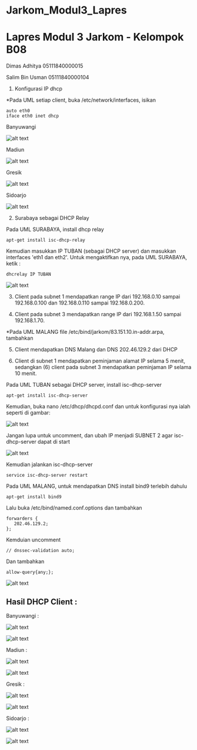 # Jarkom_Modul3_Lapres

# Lapres Modul 3 Jarkom - Kelompok B08

Dimas Adhitya 05111840000015

Salim Bin Usman 05111840000104


1. Konfigurasi IP dhcp

*Pada UML setiap client, buka /etc/network/interfaces, isikan
```
auto eth0
iface eth0 inet dhcp
```
Banyuwangi

![alt text](https://lh4.googleusercontent.com/zOuyXOpGZUwjOiqdgyABK-5cO0QZZdYqllIVm1LCdEmcVvPDS7azyvJxKP76oifriCvPytWq9Ln_dqGCszT5SbMgyGfjc6d0pznIAnQ)

Madiun

![alt text](https://lh5.googleusercontent.com/TAkMt-Ky37paIrEXvyPbPu0vBeGi6JTTsCraTH6vIC1r29Y8B3EqWDB9Bil-G3PaR4I6MQHVIz7npMD2fzAIa-gDCiFKG7ps0AguRuSmHNQ0krrXDaA7t6d0uM4iyiOmSNGkUlQL)

Gresik

![alt text](https://lh5.googleusercontent.com/EcY7wR8PKf3JLKd6vf3wYtjWa6m5IoVh9kq5rSIWLEYyPN-QDwgmiGEp-YpQf1sJYh8f25U_vvB0bVw46Xdn9DFBlSH_KNiKQkPbFC981TeafYy2ygsexXLYMRESD2WiSPfpXp6J)

Sidoarjo

![alt text](https://lh5.googleusercontent.com/EWStb-yUTuEVeAAKnBrP5TztHY3guF4rkYtVd-K3LRS6xpBbNffl7Q_mT7LH6UT-cGfjVwJnRRFgPGpWPo4fUy9W9PFLQndHiuHsgVyAWeAlFMO2XlXZCbA6DDRCyjfkNiv7Fc7z) 


2. Surabaya sebagai DHCP Relay

Pada UML SURABAYA, install dhcp relay

```
apt-get install isc-dhcp-relay
```
Kemudian masukkan IP TUBAN (sebagai DHCP server) dan masukkan interfaces 'eth1 dan eth2'. Untuk mengaktifkan nya, pada UML SURABAYA, ketik :
```
dhcrelay IP TUBAN
```

![alt text](https://lh4.googleusercontent.com/WiS5lYFJGnJSo5dcerqd4VN4IEzf0-MNdIXgJ_R_2GP2gn4-HYHYticqgZDwsyovSYexnhb7WnLrGXIQd-IKeljNHUCtpYD4FfqTxb9OKjaVymjNNoF8cvTmCs7Kd0_-Et52Pwe3)


3. Client pada subnet 1 mendapatkan range IP dari 192.168.0.10 sampai 192.168.0.100 dan
192.168.0.110 sampai 192.168.0.200.

4. Client pada subnet 3 mendapatkan range IP dari 192.168.1.50 sampai 192.168.1.70.

*Pada UML MALANG file /etc/bind/jarkom/83.151.10.in-addr.arpa, tambahkan

5. Client mendapatkan DNS Malang dan DNS 202.46.129.2 dari DHCP

6. Client di subnet 1 mendapatkan peminjaman alamat IP selama 5 menit, sedangkan (6) client
pada subnet 3 mendapatkan peminjaman IP selama 10 menit.

Pada UML TUBAN sebagai DHCP server, install isc-dhcp-server
```
apt-get install isc-dhcp-server
```
Kemudian, buka nano /etc/dhcp/dhcpd.conf dan untuk konfigurasi nya ialah seperti di gambar:

![alt text](https://lh4.googleusercontent.com/HluuIhpo63S0IgkKihXizUBJQcKBV0UwGUQqNtg_N_Z_U_aYwZEiBigkrIrpMooqZeYtYy2FQwCxISeKiNQyiIOYZgr9sB2IVI9v-lMCotr7MqsV5KEX6s7DcqqD5LavPKDWk4oy)

Jangan lupa untuk uncomment, dan ubah IP menjadi SUBNET 2 agar isc-dhcp-server dapat di start

![alt text](https://lh4.googleusercontent.com/rB7YtnvcWS6ajtFqfl_yQYpEBQ9AFC00E7_J-PmhpiEOBSJNrs2pdtPARu_y7SWgw-awrofCt0TV7h6zUBmxvJJ9iFJrofejMQjt_K5Gwld5rA_9Z3xKntdHyjpWDQ7oyXsbQtjI)

Kemudian jalankan isc-dhcp-server
```
service isc-dhcp-server restart
```

Pada UML MALANG, untuk mendapatkan DNS install bind9 terlebih dahulu
```
apt-get install bind9
```
Lalu buka /etc/bind/named.conf.options dan tambahkan
```
forwarders {
   202.46.129.2;
};
```
Kemduian uncomment
```
// dnssec-validation auto;
```
Dan tambahkan
```
allow-query{any;};
```

![alt text](https://lh4.googleusercontent.com/dOebQnYHMxMSH0fK-SKciYKwbzx7rHu3I2u7KA3QYFgfszvhULApuJY2RIxNJewmSr3LutTpRy8eydP6-xX1tjSrB90aQYjUs0DlER_BTH4rs8wFfbUURQePfn4W2uIGAgeccumR)

## Hasil DHCP Client :

Banyuwangi :

![alt text](https://lh4.googleusercontent.com/mro82rVEMz3TDS6ib8DlEk-vvsIxgHtch8Ln8XqncSK8Mlf9PBpV6kvs40tLceiJTkKlJ0HnVQl3L2BiNMHoX5IUYi9LhlPiV25o6IU)

![alt text](https://lh4.googleusercontent.com/eNIr0wJUgmIGQD5AqLcpGZFNajtr-IC70IA0QzNqNogw0OLmyEjbvI_2YPsS6I1ALKLDaUshm-W0g_3r4Hvdp9zq1XaJN54K7FJwP00UQEvoOcmrDWNuv8Uk2kN-wwTeNKLMBp2K)


Madiun :

![alt text](https://lh6.googleusercontent.com/TTOLhPkXApfczQBWca7DKLEVRTLeBdQkNxsXoOzN8jlO_hzS3-4SnAa1qOeNuELfqJynOQ6lxfxRD4mJvFU4JB8P3ACAEN8YU-j6HxyfFgyr-nGsuA3kjIeiY2J1UF66J4I-smmD)

![alt text](https://lh3.googleusercontent.com/4Be8cr-jLXvWmK2F6Fjozk-etYh-q_HdedF12sMfkZ3rVAOYzieX4IUTtcw20dAmlxR0RLZ36iPr6pd52Y6PQjSxemGvhB2_EXCxNTmjkf47c8bg4FBNZZOO-XD7YwQ0FFKnXm7A)


Gresik :

![alt text](https://lh5.googleusercontent.com/geaJ6pnxWva89In9wGZw47dIcOxJHpi_X-6pflBnYG1Uq8JTNnXuYr-rLpbwPoDvxB-d4htUgcrEsgQobDxEDn4GUIVhwDkPdVBVtR8dabWNi08mUXMzTAqJYSzwFL3WoH-zQX_m)

![alt text](https://lh5.googleusercontent.com/py2_z3UVpQ7GyDiXex8FN_Oppj1KGOVrSJG3QD-b1E-l0_R5En5kOgIgrok2CIOB028yPUjkHwWeQla0uA2MqmDB8iOARoDFBRK1gc2yDrWDrSBlvl5nodcOHE_8jjNf3jsUzTG3)


Sidoarjo :

![alt text](https://lh5.googleusercontent.com/-rcaShV5GrPSu9XJlS3fUaVAI1lXNg2Xu0qhpE2wi9Da9q2Weh4aPzWSp3U6CKTUO_sev33v_SZMokMk3BsZWv9i-NMjisgkYRaDnymNoDIllgZ8ZUFXmNJ47nPjVNe4i5rp7Z3Y)

![alt text](https://lh5.googleusercontent.com/pONqJCkcneucSSs-90l8ZgoLUxjXhy6eqZUJWhw5E3hnLOQ6ExkQuQRJZTQmyai1Ug2zp2YQaj7IDivtSFWIdxxo8ulTKRK7DMyezN8ngPGM_zqmntyRmSFaqtud4Ohq3n_PkuqM)


